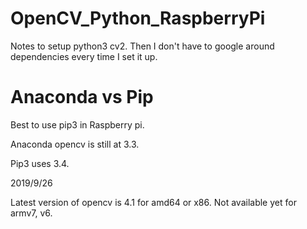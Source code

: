 # OpenCV_Python_RaspberryPi
Notes to setup python3 cv2. Then I don't have to google around dependencies every time I set it up.

# Anaconda vs Pip

Best to use pip3 in Raspberry pi.

Anaconda opencv is still at 3.3.

Pip3 uses 3.4.


2019/9/26

Latest version of opencv is 4.1 for amd64 or x86. Not available yet for armv7, v6.

